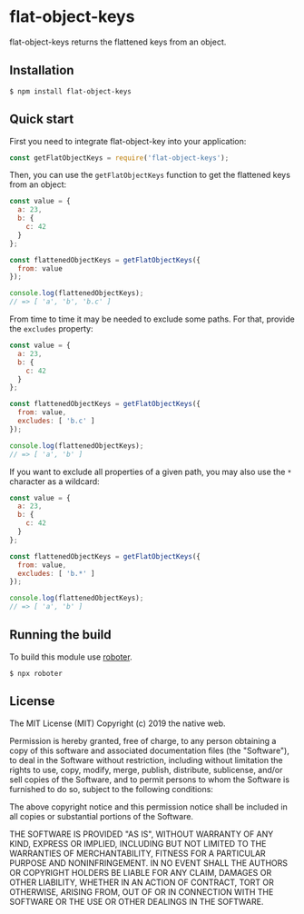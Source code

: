 # flat-object-keys

flat-object-keys returns the flattened keys from an object.

## Installation

```shell
$ npm install flat-object-keys
```

## Quick start

First you need to integrate flat-object-key into your application:

```javascript
const getFlatObjectKeys = require('flat-object-keys');
```

Then, you can use the `getFlatObjectKeys` function to get the flattened keys from an object:

```javascript
const value = {
  a: 23,
  b: {
    c: 42
  }
};

const flattenedObjectKeys = getFlatObjectKeys({
  from: value
});

console.log(flattenedObjectKeys);
// => [ 'a', 'b', 'b.c' ]
```

From time to time it may be needed to exclude some paths. For that, provide the `excludes` property:

```javascript
const value = {
  a: 23,
  b: {
    c: 42
  }
};

const flattenedObjectKeys = getFlatObjectKeys({
  from: value,
  excludes: [ 'b.c' ]
});

console.log(flattenedObjectKeys);
// => [ 'a', 'b' ]
```

If you want to exclude all properties of a given path, you may also use the `*` character as a wildcard:

```javascript
const value = {
  a: 23,
  b: {
    c: 42
  }
};

const flattenedObjectKeys = getFlatObjectKeys({
  from: value,
  excludes: [ 'b.*' ]
});

console.log(flattenedObjectKeys);
// => [ 'a', 'b' ]
```

## Running the build

To build this module use [roboter](https://www.npmjs.com/package/roboter).

```shell
$ npx roboter
```

## License

The MIT License (MIT)
Copyright (c) 2019 the native web.

Permission is hereby granted, free of charge, to any person obtaining a copy of this software and associated documentation files (the "Software"), to deal in the Software without restriction, including without limitation the rights to use, copy, modify, merge, publish, distribute, sublicense, and/or sell copies of the Software, and to permit persons to whom the Software is furnished to do so, subject to the following conditions:

The above copyright notice and this permission notice shall be included in all copies or substantial portions of the Software.

THE SOFTWARE IS PROVIDED "AS IS", WITHOUT WARRANTY OF ANY KIND, EXPRESS OR IMPLIED, INCLUDING BUT NOT LIMITED TO THE WARRANTIES OF MERCHANTABILITY, FITNESS FOR A PARTICULAR PURPOSE AND NONINFRINGEMENT. IN NO EVENT SHALL THE AUTHORS OR COPYRIGHT HOLDERS BE LIABLE FOR ANY CLAIM, DAMAGES OR OTHER LIABILITY, WHETHER IN AN ACTION OF CONTRACT, TORT OR OTHERWISE, ARISING FROM, OUT OF OR IN CONNECTION WITH THE SOFTWARE OR THE USE OR OTHER DEALINGS IN THE SOFTWARE.
